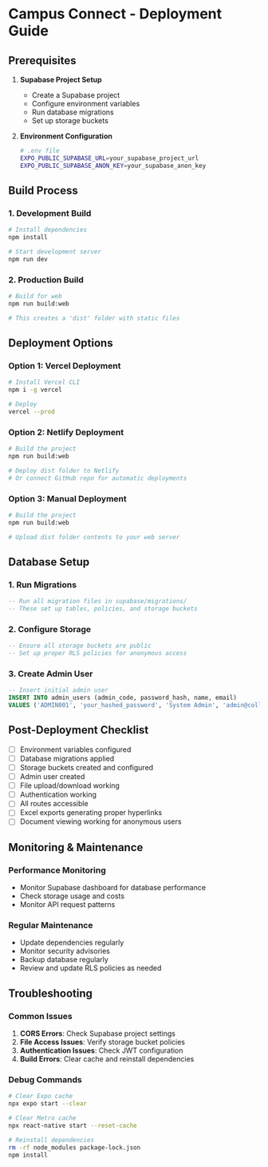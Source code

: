 # Campus Connect - Deployment Guide

## Prerequisites

1. **Supabase Project Setup**
   - Create a Supabase project
   - Configure environment variables
   - Run database migrations
   - Set up storage buckets

2. **Environment Configuration**
   ```bash
   # .env file
   EXPO_PUBLIC_SUPABASE_URL=your_supabase_project_url
   EXPO_PUBLIC_SUPABASE_ANON_KEY=your_supabase_anon_key
   ```

## Build Process

### 1. Development Build
```bash
# Install dependencies
npm install

# Start development server
npm run dev
```

### 2. Production Build
```bash
# Build for web
npm run build:web

# This creates a 'dist' folder with static files
```

## Deployment Options

### Option 1: Vercel Deployment
```bash
# Install Vercel CLI
npm i -g vercel

# Deploy
vercel --prod
```

### Option 2: Netlify Deployment
```bash
# Build the project
npm run build:web

# Deploy dist folder to Netlify
# Or connect GitHub repo for automatic deployments
```

### Option 3: Manual Deployment
```bash
# Build the project
npm run build:web

# Upload dist folder contents to your web server
```

## Database Setup

### 1. Run Migrations
```sql
-- Run all migration files in supabase/migrations/
-- These set up tables, policies, and storage buckets
```

### 2. Configure Storage
```sql
-- Ensure all storage buckets are public
-- Set up proper RLS policies for anonymous access
```

### 3. Create Admin User
```sql
-- Insert initial admin user
INSERT INTO admin_users (admin_code, password_hash, name, email)
VALUES ('ADMIN001', 'your_hashed_password', 'System Admin', 'admin@college.edu');
```

## Post-Deployment Checklist

- [ ] Environment variables configured
- [ ] Database migrations applied
- [ ] Storage buckets created and configured
- [ ] Admin user created
- [ ] File upload/download working
- [ ] Authentication working
- [ ] All routes accessible
- [ ] Excel exports generating proper hyperlinks
- [ ] Document viewing working for anonymous users

## Monitoring & Maintenance

### Performance Monitoring
- Monitor Supabase dashboard for database performance
- Check storage usage and costs
- Monitor API request patterns

### Regular Maintenance
- Update dependencies regularly
- Monitor security advisories
- Backup database regularly
- Review and update RLS policies as needed

## Troubleshooting

### Common Issues
1. **CORS Errors**: Check Supabase project settings
2. **File Access Issues**: Verify storage bucket policies
3. **Authentication Issues**: Check JWT configuration
4. **Build Errors**: Clear cache and reinstall dependencies

### Debug Commands
```bash
# Clear Expo cache
npx expo start --clear

# Clear Metro cache
npx react-native start --reset-cache

# Reinstall dependencies
rm -rf node_modules package-lock.json
npm install
```